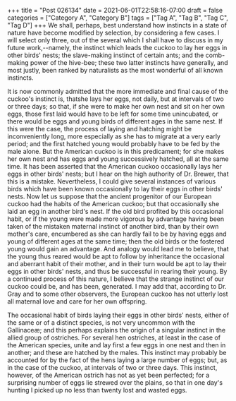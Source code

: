 +++
title = "Post 026134"
date = 2021-06-01T22:58:16-07:00
draft = false
categories = ["Category A", "Category B"]
tags = ["Tag A", "Tag B", "Tag C", "Tag D"]
+++
We shall, perhaps, best understand how instincts in a state of nature have become modified by selection, by considering a few cases. I will select only three, out of the several which I shall have to discuss in my future work,--namely, the instinct which leads the cuckoo to lay her eggs in other birds' nests; the slave-making instinct of certain ants; and the comb-making power of the hive-bee; these two latter instincts have generally, and most justly, been ranked by naturalists as the most wonderful of all known instincts.

It is now commonly admitted that the more immediate and final cause of the cuckoo's instinct is, thatshe lays her eggs, not daily, but at intervals of two or three days; so that, if she were to make her own nest and sit on her own eggs, those first laid would have to be left for some time unincubated, or there would be eggs and young birds of different ages in the same nest. If this were the case, the process of laying and hatching might be inconveniently long, more especially as she has to migrate at a very early period; and the first hatched young would probably have to be fed by the male alone. But the American cuckoo is in this predicament; for she makes her own nest and has eggs and young successively hatched, all at the same time. It has been asserted that the American cuckoo occasionally lays her eggs in other birds' nests; but I hear on the high authority of Dr. Brewer, that this is a mistake. Nevertheless, I could give several instances of various birds which have been known occasionally to lay their eggs in other birds' nests. Now let us suppose that the ancient progenitor of our European cuckoo had the habits of the American cuckoo; but that occasionally she laid an egg in another bird's nest. If the old bird profited by this occasional habit, or if the young were made more vigorous by advantage having been taken of the mistaken maternal instinct of another bird, than by their own mother's care, encumbered as she can hardly fail to be by having eggs and young of different ages at the same time; then the old birds or the fostered young would gain an advantage. And analogy would lead me to believe, that the young thus reared would be apt to follow by inheritance the occasional and aberrant habit of their mother, and in their turn would be apt to lay their eggs in other birds' nests, and thus be successful in rearing their young. By a continued process of this nature, I believe that the strange instinct of our cuckoo could be, and has been, generated. I may add that, according to Dr. Gray and to some other observers, the European cuckoo has not utterly lost all maternal love and care for her own offspring.

The occasional habit of birds laying their eggs in other birds' nests, either of the same or of a distinct species, is not very uncommon with the Gallinaceæ; and this perhaps explains the origin of a singular instinct in the allied group of ostriches. For several hen ostriches, at least in the case of the American species, unite and lay first a few eggs in one nest and then in another; and these are hatched by the males. This instinct may probably be accounted for by the fact of the hens laying a large number of eggs; but, as in the case of the cuckoo, at intervals of two or three days. This instinct, however, of the American ostrich has not as yet been perfected; for a surprising number of eggs lie strewed over the plains, so that in one day's hunting I picked up no less than twenty lost and wasted eggs.
